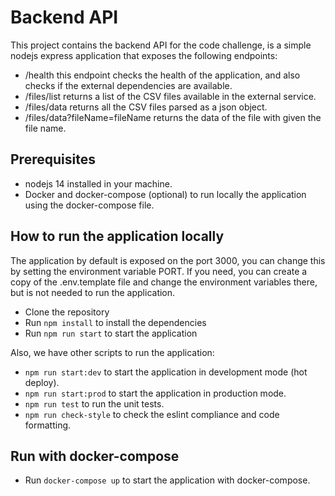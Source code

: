# Backend API

This project contains the backend API for the code challenge, is a simple nodejs express application that exposes the following endpoints:
* /health this endpoint checks the health of the application, and also checks if the external dependencies are available.
* /files/list returns a list of the CSV files available in the external service. 
* /files/data returns all the CSV files parsed as a json object.
* /files/data?fileName=fileName returns the data of the file with given the file name.


## Prerequisites
* nodejs 14 installed in your machine.
* Docker and docker-compose (optional) to run locally the application using the docker-compose file.



## How to run the application locally
The application by default is exposed on the port 3000, you can change this by setting the environment variable PORT.
If you need, you can create a copy of the .env.template file and change the environment variables there, but is not needed to run the application.

* Clone the repository
* Run `npm install` to install the dependencies
* Run `npm run start` to start the application

Also, we have other scripts to run the application:
* `npm run start:dev` to start the application in development mode (hot deploy).
* `npm run start:prod` to start the application in production mode.
* `npm run test` to run the unit tests.
* `npm run check-style` to check the eslint compliance and code formatting.

## Run with docker-compose
* Run `docker-compose up` to start the application with docker-compose.
